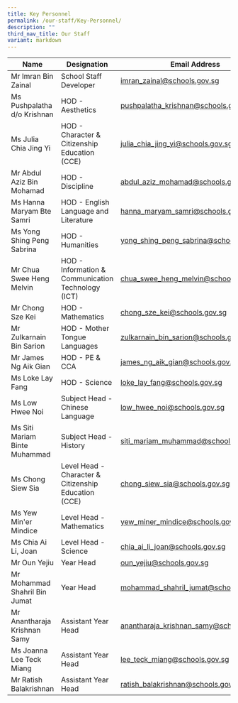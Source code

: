 ```yaml
---
title: Key Personnel
permalink: /our-staff/Key-Personnel/
description: ""
third_nav_title: Our Staff
variant: markdown
---
```

| Name | Designation | Email Address |
| -------- | -------- | -------- |
| Mr Imran Bin Zainal | School Staff Developer | imran_zainal@schools.gov.sg |
| Ms Pushpalatha d/o Krishnan     | HOD - Aesthetics | pushpalatha_krishnan@schools.gov.sg |
|Ms Julia Chia Jing Yi | HOD - Character & Citizenship Education (CCE) |julia_chia_jing_yi@schools.gov.sg |
| Mr Abdul Aziz Bin Mohamad | HOD - Discipline | abdul_aziz_mohamad@schools.gov.sg |
| Ms Hanna Maryam Bte Samri | HOD - English Language and Literature | hanna_maryam_samri@schools.gov.sg |
| Ms Yong Shing Peng Sabrina | HOD - Humanities | yong_shing_peng_sabrina@schools.gov.sg |
| Mr Chua Swee Heng Melvin   | HOD - Information & Communication Technology (ICT) | chua_swee_heng_melvin@schools.gov.sg |
| Mr Chong Sze Kei | HOD - Mathematics | chong_sze_kei@schools.gov.sg |
| Mr Zulkarnain Bin Sarion  | HOD - Mother Tongue Languages | zulkarnain_bin_sarion@schools.gov.sg |
| Mr James Ng Aik Gian | HOD - PE & CCA | james_ng_aik_gian@schools.gov.sg |
| Ms Loke Lay Fang | HOD - Science | loke_lay_fang@schools.gov.sg |
| Ms Low Hwee Noi | Subject Head - Chinese Language  | low_hwee_noi@schools.gov.sg |
| Ms Siti Mariam Binte Muhammad | Subject Head - History | siti_mariam_muhammad@schools.gov.sg |
| Ms Chong Siew Sia | Level Head - Character & Citizenship Education (CCE) | chong_siew_sia@schools.gov.sg |
| Ms Yew Min'er Mindice| Level Head - Mathematics | yew_miner_mindice@schools.gov.sg |
| Ms Chia Ai Li, Joan | Level Head - Science | chia_ai_li_joan@schools.gov.sg |
| Mr Oun Yejiu | Year Head | oun_yejiu@schools.gov.sg |
| Mr Mohammad Shahril Bin Jumat | Year Head | mohammad_shahril_jumat@schools.gov.sg |
| Mr Anantharaja Krishnan Samy | Assistant Year Head | anantharaja_krishnan_samy@schools.gov.sg |
| Ms Joanna Lee Teck Miang | Assistant Year Head | lee_teck_miang@schools.gov.sg |
| Mr Ratish Balakrishnan | Assistant Year Head | ratish_balakrishnan@schools.gov.sg |